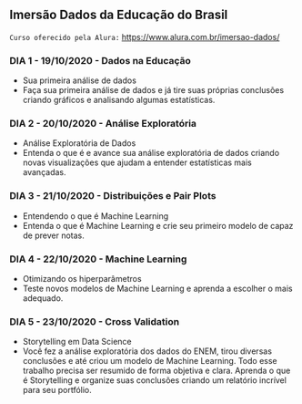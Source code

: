 ## Imersão Dados da Educação do Brasil

`Curso oferecido pela Alura:` https://www.alura.com.br/imersao-dados/

### DIA 1 - 19/10/2020 - Dados na Educação
- Sua primeira análise de dados
- Faça sua primeira análise de dados e já tire suas próprias conclusões criando gráficos e analisando algumas estatísticas.

### DIA 2 - 20/10/2020 - Análise Exploratória
- Análise Exploratória de Dados
- Entenda o que é e avance sua análise exploratória de dados criando novas visualizações que ajudam a entender estatísticas mais avançadas.

### DIA 3 - 21/10/2020 - Distribuições e Pair Plots
- Entendendo o que é Machine Learning
- Entenda o que é Machine Learning e crie seu primeiro modelo de capaz de prever notas.

### DIA 4 - 22/10/2020 - Machine Learning
- Otimizando os hiperparâmetros
- Teste novos modelos de Machine Learning e aprenda a escolher o mais adequado.

### DIA 5 - 23/10/2020 - Cross Validation
- Storytelling em Data Science
- Você fez a análise exploratória dos dados do ENEM, tirou diversas conclusões e até criou um modelo de Machine Learning. Todo esse trabalho precisa ser resumido de forma objetiva e clara. Aprenda o que é Storytelling e organize suas conclusões criando um relatório incrível para seu portfólio.
